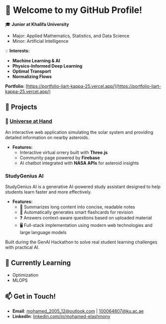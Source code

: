 

# 👋 Welcome to my GitHub Profile!  

🎓 **Junior at Khalifa University**  
- Major: Applied Mathematics, Statistics, and Data Science  
- Minor: Artificial Intelligence  

💡 **Interests:**  
- **Machine Learning & AI**
- **Physics-Informed Deep Learning**
- **Optimal Transport**
- **Normalizing Flows**

**Portfolio**: [https://portfolio-liart-kappa-25.vercel.app/](https://portfolio-liart-kappa-25.vercel.app/)

## 🚀 Projects  
### 🔭 [Universe at Hand](https://github.com/mohamed-12-4/nasa_app)
An interactive web application simulating the solar system and providing detailed information on nearby asteroids.  
- **Features:**  
  - Interactive virtual orrery built with **Three.js**  
  - Community page powered by **Firebase**  
  - AI chatbot integrated with **NASA APIs** for asteroid insights  

### StudyGenius AI

StudyGenius AI is a generative AI-powered study assistant designed to help students learn faster and more effectively.

- **Features:**
  - 📄 Summarizes long content into concise, readable notes
  - 🧠 Automatically generates smart flashcards for revision
  - ❓ Answers context-aware questions based on uploaded material
  - 🖥️ Full-stack implementation using modern web technologies and large language models

Built during the GenAI Hackathon to solve real student learning challenges with practical AI.

## 🌱 Currently Learning  
- Optimization
- MLOPS



## 📫 Get in Touch!  
- **Email**: mohamed_2005_12@outlook.com | 100064807@ku.ac.ae
- **LinkedIn**: [linkedin.com/in/mohamed-elashmony](https://www.linkedin.com/in/mohamed-elashmony-19073b24a/)

